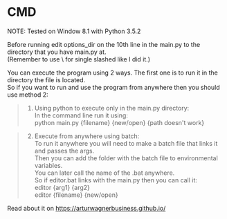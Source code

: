 # CMD

NOTE: Tested on Window 8.1 with Python 3.5.2

Before running edit options_dir on the 10th line in the main.py to the directory that you have main.py at. <br>
(Remember to use \\ for single slashed like I did it.)

You can execute the program using 2 ways. The first one is to run it in the directory the file is located. <br>
So if you want to run and use the program from anywhere then you should use method 2:

> 1. Using python to execute only in the main.py directory:<br>
  In the command line run it using:<br>
  python main.py {filename} {new/open} {path doesn't work}

> 2. Execute from anywhere using batch: <br>
  To run it anywhere you will need to make a batch file that links it and passes the args.<br>
  Then you can add the folder with the batch file to environmental variables.<br>
  You can later call the name of the .bat anywhere.<br>
  So if editor.bat links with the main.py then you can call it:<br>
  editor {arg1} {arg2}<br>
  editor {filename} {new/open}


Read about it on https://arturwagnerbusiness.github.io/
